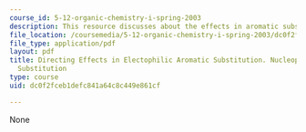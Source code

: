 ```yaml
---
course_id: 5-12-organic-chemistry-i-spring-2003
description: This resource discusses about the effects in aromatic substitutions.
file_location: /coursemedia/5-12-organic-chemistry-i-spring-2003/dc0f2fceb1defc841a64c8c449e861cf_14.pdf
file_type: application/pdf
layout: pdf
title: Directing Effects in Electophilic Aromatic Substitution. Nucleophilic Aromatic
  Substitution
type: course
uid: dc0f2fceb1defc841a64c8c449e861cf

---
```

None